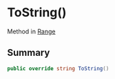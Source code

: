 # ToString()

Method in [Range](broken-reference)

## Summary

```csharp
public override string ToString()
```
